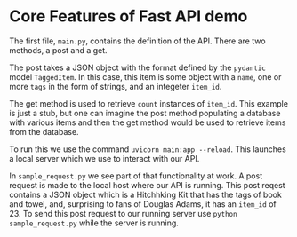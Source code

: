 # Core Features of Fast API demo

The first file, `main.py`, contains the definition of the API. There are two methods, a post and a get.

The post takes a JSON object with the format defined by the `pydantic` model `TaggedItem`. In this case, this item is some object with a `name`, one or more `tags` in the form of strings, and an integeter `item_id`.

The get method is used to retrieve `count` instances of `item_id`. This example is just a stub, but one can imagine the post method populating a database with various items and then the get method would be used to retrieve items from the database.

To run this we use the command `uvicorn main:app --reload`. This launches a local server which we use to interact with our API.

In `sample_request.py` we see part of that functionality at work. A post request is made to the local host where our API is running. This post reqest contains a JSON object which is a Hitchhking Kit that has the tags of book and towel, and, surprising to fans of Douglas Adams, it has an `item_id` of 23. To send this post request to our running server use `python sample_request.py` while the server is running.
